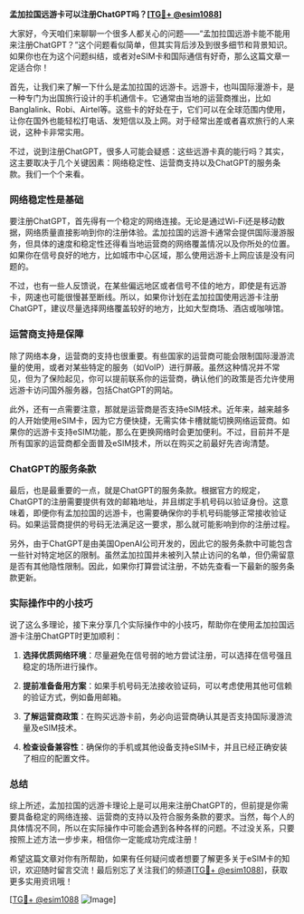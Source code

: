 **孟加拉国远游卡可以注册ChatGPT吗？[[TG💪+ @esim1088](https://t.me/s/esim1088)]**

大家好，今天咱们来聊聊一个很多人都关心的问题——“孟加拉国远游卡能不能用来注册ChatGPT？”这个问题看似简单，但其实背后涉及到很多细节和背景知识。如果你也在为这个问题纠结，或者对eSIM卡和国际通信有好奇，那么这篇文章一定适合你！

首先，让我们来了解一下什么是孟加拉国的远游卡。远游卡，也叫国际漫游卡，是一种专门为出国旅行设计的手机通信卡。它通常由当地的运营商推出，比如Banglalink、Robi、Airtel等。这些卡的好处在于，它们可以在全球范围内使用，让你在国外也能轻松打电话、发短信以及上网。对于经常出差或者喜欢旅行的人来说，这种卡非常实用。

不过，说到注册ChatGPT，很多人可能会疑惑：这些远游卡真的能行吗？其实，这主要取决于几个关键因素：网络稳定性、运营商支持以及ChatGPT的服务条款。我们一个个来看。

### 网络稳定性是基础

要注册ChatGPT，首先得有一个稳定的网络连接。无论是通过Wi-Fi还是移动数据，网络质量直接影响到你的注册体验。孟加拉国的远游卡通常会提供国际漫游服务，但具体的速度和稳定性还得看当地运营商的网络覆盖情况以及你所处的位置。如果你在信号良好的地方，比如城市中心区域，那么使用远游卡上网应该是没有问题的。

不过，也有一些人反馈说，在某些偏远地区或者信号不佳的地方，即使是有远游卡，网速也可能很慢甚至断线。所以，如果你计划在孟加拉国使用远游卡注册ChatGPT，建议尽量选择网络覆盖较好的地方，比如大型商场、酒店或咖啡馆。

### 运营商支持是保障

除了网络本身，运营商的支持也很重要。有些国家的运营商可能会限制国际漫游流量的使用，或者对某些特定的服务（如VoIP）进行屏蔽。虽然这种情况并不常见，但为了保险起见，你可以提前联系你的运营商，确认他们的政策是否允许使用远游卡访问国外服务器，包括ChatGPT的网站。

此外，还有一点需要注意，那就是运营商是否支持eSIM技术。近年来，越来越多的人开始使用eSIM卡，因为它方便快捷，无需实体卡槽就能切换网络运营商。如果你的远游卡支持eSIM功能，那么在更换网络时会更加便利。不过，目前并不是所有国家的运营商都全面普及eSIM技术，所以在购买之前最好先咨询清楚。

### ChatGPT的服务条款

最后，也是最重要的一点，就是ChatGPT的服务条款。根据官方的规定，ChatGPT的注册需要提供有效的邮箱地址，并且绑定手机号码以验证身份。这意味着，即便你有孟加拉国的远游卡，也需要确保你的手机号码能够正常接收验证码。如果运营商提供的号码无法满足这一要求，那么就可能影响到你的注册过程。

另外，由于ChatGPT是由美国OpenAI公司开发的，因此它的服务条款中可能包含一些针对特定地区的限制。虽然孟加拉国并未被列入禁止访问的名单，但仍需留意是否有其他隐性限制。因此，如果你打算尝试注册，不妨先查看一下最新的服务条款更新。

### 实际操作中的小技巧

说了这么多理论，接下来分享几个实际操作中的小技巧，帮助你在使用孟加拉国远游卡注册ChatGPT时更加顺利：

1. **选择优质网络环境**：尽量避免在信号弱的地方尝试注册，可以选择在信号强且稳定的场所进行操作。
   
2. **提前准备备用方案**：如果手机号码无法接收验证码，可以考虑使用其他可信赖的验证方式，例如备用邮箱。

3. **了解运营商政策**：在购买远游卡前，务必向运营商确认其是否支持国际漫游流量及eSIM技术。

4. **检查设备兼容性**：确保你的手机或其他设备支持eSIM卡，并且已经正确安装了相应的配置文件。

### 总结

综上所述，孟加拉国的远游卡理论上是可以用来注册ChatGPT的，但前提是你需要具备稳定的网络连接、运营商的支持以及符合服务条款的要求。当然，每个人的具体情况不同，所以在实际操作中可能会遇到各种各样的问题。不过没关系，只要按照上述方法一步步来，相信你一定能成功完成注册！

希望这篇文章对你有所帮助，如果有任何疑问或者想要了解更多关于eSIM卡的知识，欢迎随时留言交流！最后别忘了关注我们的频道[[TG💪+ @esim1088](https://t.me/s/esim1088)]，获取更多实用资讯哦！

[[TG💪+ @esim1088](https://t.me/s/esim1088) ![Image](https://i.postimg.cc/4NQfJmqS/Snipaste-2025-05-13-00-14-12.png)]